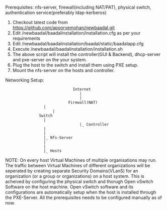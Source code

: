 Prerequisites: nfs-server, firewall(including NAT/PAT), physical switch, authentication service(preferably ldap-kerberos)

1. Checkout latest code from https://github.com/apoorvemohan/newbaadal.git
2. Edit /newbaadal/baadalinstallation/installation.cfg as per your requirements
3. Edit /newbaadal/baadalinstallation/baadal/static/baadalapp.cfg
4. Execute /newbaadal/baadalinstallation/installation.sh
5. The above script will install the controller(GUI & Backend), dhcp-server and pxe-server on the your system.
6. Plug the host to the switch and install them using PXE setup.
7. Mount the nfs-server on the hosts and  controller.


Networking Setup:



                                  Internet
                                     |
                                     |
                                Firewall(NAT)
				     |
      				     |
				   Switch
				     |
                                     |_ Controller
				     |
				     |
				     |_ Nfs-Server
				     |
				     |
				     |_ Hosts 


NOTE: On every host Virtual Machines of multiple organisations may run. The traffic between Virtual Machines of different organizations will be seperated by creating separate Security Domains(VLanS) for an organization (or a group or organizations) on a host system. This is acheived by configuring the physical switch and thorugh Open vSwitch Software on the host machine. Open vSwitch software and its configurations are automatically setup when the host is installed through the PXE-Server. All the prerequisites needs to be configured manually as of now.

